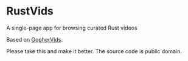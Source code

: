 # RustVids

A single-page app for browsing curated Rust videos

Based on [GopherVids](https://github.com/dgryski/gophervids).

Please take this and make it better. The source code is public domain.
